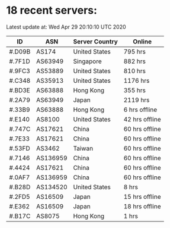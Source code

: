 # 18 recent servers:

Latest update at: Wed Apr 29 20:10:10 UTC 2020

| ID | ASN | Server Country | Online |
| -- | --- | -------------- | ------ |
| #.D09B | AS174 | United States | 795 hrs |
| #.7F1D | AS63949 | Singapore | 882 hrs |
| #.9FC3 | AS53889 | United States | 810 hrs |
| #.C348 | AS35913 | United States | 1176 hrs |
| #.BD3E | AS63888 | Hong Kong | 355 hrs |
| #.2A79 | AS63949 | Japan | 2119 hrs |
| #.33B9 | AS63888 | Hong Kong | 6 hrs offline |
| #.E140 | AS8100 | United States | 42 hrs offline |
| #.747C | AS17621 | China | 60 hrs offline |
| #.7E33 | AS17621 | China | 60 hrs offline |
| #.53FD | AS3462 | Taiwan | 60 hrs offline |
| #.7146 | AS136959 | China | 60 hrs offline |
| #.4424 | AS17621 | China | 60 hrs offline |
| #.0AF7 | AS136959 | China | 60 hrs offline |
| #.B28D | AS134520 | United States | 8 hrs |
| #.2FD5 | AS16509 | Japan | 15 hrs offline |
| #.E362 | AS16509 | Japan | 18 hrs offline |
| #.B17C | AS8075 | Hong Kong | 1 hrs |

